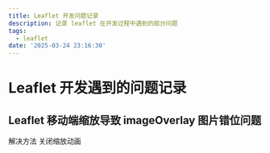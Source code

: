 ```yaml
---
title: Leaflet 开发问题记录
description: 记录 leaflet 在开发过程中遇到的部分问题
tags:
  - leaflet
date: '2025-03-24 23:16:30'
---
```


# Leaflet 开发遇到的问题记录 
## Leaflet 移动端缩放导致 imageOverlay 图片错位问题


解决方法 关闭缩放动画
